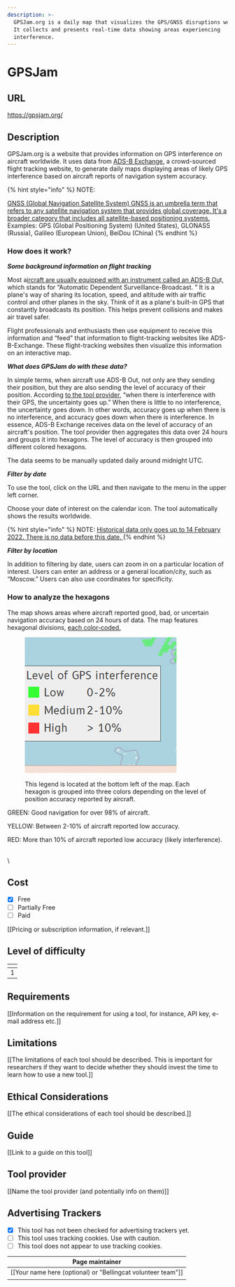 ```yaml
---
description: >-
  GPSJam.org is a daily map that visualizes the GPS/GNSS disruptions worldwide.
  It collects and presents real-time data showing areas experiencing
  interference.
---
```


# GPSJam

## URL

https://gpsjam.org/

## Description

GPSJam.org is a website that provides information on GPS interference on aircraft worldwide. It uses data from [ADS-B Exchange](https://www.adsbexchange.com/), a crowd-sourced flight tracking website, to generate daily maps displaying areas of likely GPS interference based on aircraft reports of navigation system accuracy.&#x20;

{% hint style="info" %}
NOTE:&#x20;

[GNSS (Global Navigation Satellite System) GNSS is an umbrella term that refers to any satellite navigation system that provides global coverage. It's a broader category that includes all satellite-based positioning systems. ](https://eos-gnss.com/knowledge-base/gps-overview-1-what-is-gps-and-gnss-positioning)Examples: GPS (Global Positioning System) (United States), GLONASS (Russia), Galileo (European Union), BeiDou (China)
{% endhint %}

### How does it work? 

_**Some background information on flight tracking**_

Most a[ircraft are usually equipped with an instrument called an ADS-B Ou](https://cincinnatiavionics.com/ads-b-101-what-you-need-to-know/)t, which stands for “Automatic Dependent Surveillance-Broadcast. ”   It is a plane's way of sharing its location, speed, and altitude with air traffic control and other planes in the sky. Think of it as a plane's built-in GPS that constantly broadcasts its position. This helps prevent collisions and makes air travel safer.&#x20;

Flight professionals and enthusiasts then use equipment to receive this information and “feed” that information to flight-tracking websites like ADS-B-Exchange. These flight-tracking websites then visualize this information on an interactive map.&#x20;

_**What does GPSJam do with these data?**_

In simple terms, when aircraft use ADS-B Out, not only are they sending their position, but they are also sending the level of accuracy of their position. According [to the tool provider](https://x.com/lemonodor/status/1553164786380070912), “when there is interference with their GPS, the uncertainty goes up.” When there is little to no interference, the uncertainty goes down. In other words, accuracy goes up when there is no interference, and accuracy goes down when there is interference. In essence, ADS-B Exchange receives data on the level of accuracy of an aircraft's position. The tool provider then aggregates this data over 24 hours and groups it into hexagons. The level of accuracy is then grouped into different colored hexagons. &#x20;

The data seems to be manually updated daily around midnight UTC.&#x20;

_**Filter by date**_

To use the tool, click on the URL and then navigate to the menu in the upper left corner.&#x20;

Choose your date of interest on the calendar icon. The tool automatically shows the results worldwide.&#x20;

{% hint style="info" %}
NOTE: [Historical data only goes up to 14 February 2022. There is no data before this date. ](https://gpsjam.org/faq#incomplete-data)
{% endhint %}

_**Filter by location**_

In addition to filtering by date, users can zoom in on a particular location of interest. Users can enter an address or a general location/city, such as “Moscow.” Users can also use coordinates for specificity.

### How to analyze the hexagons

The map shows areas where aircraft reported good, bad, or uncertain navigation accuracy based on 24 hours of data. The map features hexagonal divisions, [each color-coded.](https://gpsjam.org/)&#x20;

<figure><img src=".gitbook/assets/image (1).png" alt=""><figcaption><p>This legend is located at the bottom left of the map. Each hexagon is grouped into three colors depending on the level of position accuracy reported by aircraft. </p></figcaption></figure>

GREEN: Good navigation for over 98% of aircraft.

YELLOW: Between 2-10% of aircraft reported low accuracy.

RED: More than 10% of aircraft reported low accuracy (likely interference).

\
\


## Cost

* [x] Free
* [ ] Partially Free
* [ ] Paid

\[\[Pricing or subscription information, if relevant.]]

## Level of difficulty

<table><thead><tr><th data-type="rating" data-max="5"></th></tr></thead><tbody><tr><td>1</td></tr></tbody></table>

## Requirements

\[\[Information on the requirement for using a tool, for instance, API key, e-mail address etc.]]

## Limitations

\[\[The limitations of each tool should be described. This is important for researchers if they want to decide whether they should invest the time to learn how to use a new tool.]]

## Ethical Considerations

\[\[The ethical considerations of each tool should be described.]]

## Guide

\[\[Link to a guide on this tool]]

## Tool provider

\[\[Name the tool provider (and potentially info on them)]]

## Advertising Trackers

* [x] This tool has not been checked for advertising trackers yet.
* [ ] This tool uses tracking cookies. Use with caution.
* [ ] This tool does not appear to use tracking cookies.

| Page maintainer                                                |
| -------------------------------------------------------------- |
| \[\[Your name here (optional) or "Bellingcat volunteer team"]] |
|                                                                |
